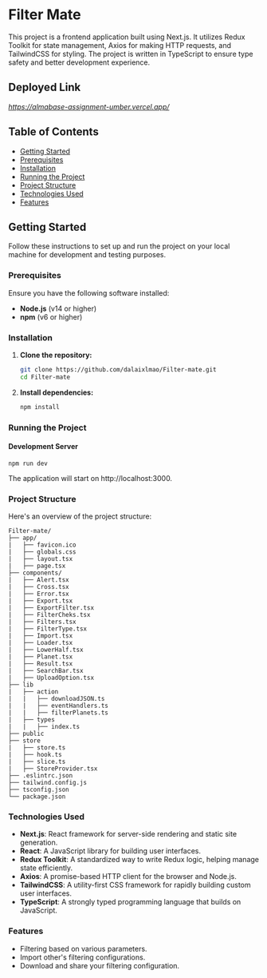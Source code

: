 # Filter Mate

This project is a frontend application built using Next.js. It utilizes Redux Toolkit for state management, Axios for making HTTP requests, and TailwindCSS for styling. The project is written in TypeScript to ensure type safety and better development experience.

## Deployed Link
*https://almabase-assignment-umber.vercel.app/*

## Table of Contents

- [Getting Started](#getting-started)
- [Prerequisites](#prerequisites)
- [Installation](#installation)
- [Running the Project](#running-the-project)
- [Project Structure](#project-structure)
- [Technologies Used](#technologies-used)
- [Features](#features)

## Getting Started

Follow these instructions to set up and run the project on your local machine for development and testing purposes.

### Prerequisites

Ensure you have the following software installed:

- **Node.js** (v14 or higher)
- **npm** (v6 or higher)

### Installation

1. **Clone the repository:**

   ```bash
   git clone https://github.com/dalaixlmao/Filter-mate.git
   cd Filter-mate

2. **Install dependencies:**

    ```bash
    npm install

### Running the Project
#### Development Server

    npm run dev

The application will start on http://localhost:3000.

### Project Structure
Here's an overview of the project structure:

    Filter-mate/
    ├── app/         
    |   ├── favicon.ico
    |   ├── globals.css
    |   ├── layout.tsx
    |   ├── page.tsx
    ├── components/         
    |   ├── Alert.tsx
    |   ├── Cross.tsx
    |   ├── Error.tsx
    |   ├── Export.tsx
    |   ├── ExportFilter.tsx
    |   ├── FilterCheks.tsx
    |   ├── Filters.tsx
    |   ├── FilterType.tsx
    |   ├── Import.tsx
    |   ├── Loader.tsx
    |   ├── LowerHalf.tsx
    |   ├── Planet.tsx
    |   ├── Result.tsx
    |   ├── SearchBar.tsx
    |   ├── UploadOption.tsx
    ├── lib
    |   ├── action             
    |   |   ├── downloadJSON.ts
    |   |   ├── eventHandlers.ts
    |   |   ├── filterPlanets.ts
    |   ├── types
    |   |   ├── index.ts
    ├── public
    ├── store
    |   ├── store.ts
    |   ├── hook.ts
    |   ├── slice.ts
    |   ├── StoreProvider.tsx
    ├── .eslintrc.json    
    ├── tailwind.config.js
    ├── tsconfig.json     
    └── package.json     

### Technologies Used
- **Next.js**: React framework for server-side rendering and static site generation.
- **React**: A JavaScript library for building user interfaces.
- **Redux Toolkit**: A standardized way to write Redux logic, helping manage state efficiently.
- **Axios**: A promise-based HTTP client for the browser and Node.js.
- **TailwindCSS**: A utility-first CSS framework for rapidly building custom user interfaces.
- **TypeScript**: A strongly typed programming language that builds on JavaScript.

### Features
- Filtering based on various parameters.
- Import other's filtering configurations.
- Download and share your filtering configuration.
